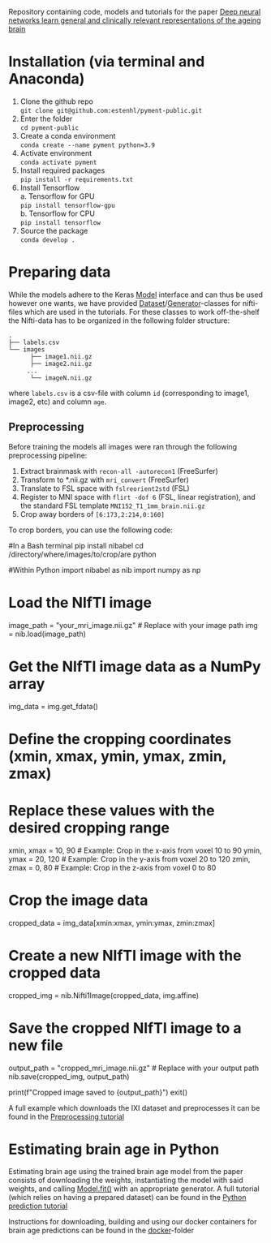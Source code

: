 Repository containing code, models and tutorials for the paper [Deep neural networks learn general and clinically relevant representations of the ageing brain](https://www.medrxiv.org/content/10.1101/2021.10.29.21265645v1)

# Installation (via terminal and Anaconda)

1. Clone the github repo<br />
```git clone git@github.com:estenhl/pyment-public.git```
2. Enter the folder<br />
```cd pyment-public```
3. Create a conda environment<br />
```conda create --name pyment python=3.9```
4. Activate environment<br />
```conda activate pyment```
5. Install required packages<br />
```pip install -r requirements.txt```
6. Install Tensorflow<br />
a. Tensorflow for GPU<br />
```pip install tensorflow-gpu```<br />
b. Tensorflow for CPU<br />
```pip install tensorflow```
6. Source the package<br />
```conda develop .```

# Preparing data
While the models adhere to the Keras [Model](https://www.tensorflow.org/api_docs/python/tf/keras/Model) interface and can thus be used however one wants, we have provided [Dataset](https://github.com/estenhl/pyment-public/blob/main/pyment/data/datasets/nifti_dataset.py)/[Generator](https://github.com/estenhl/pyment-public/blob/main/pyment/data/generators/async_nifti_generator.py)-classes for nifti-files which are used in the tutorials. For these classes to work off-the-shelf the Nifti-data has to be organized in the following folder structure:
```
.
├── labels.csv
└── images
      ├── image1.nii.gz
      ├── image2.nii.gz
     ...
      └── imageN.nii.gz
``` 
where ```labels.csv``` is a csv-file with column ```id``` (corresponding to image1, image2, etc) and column ```age```.

## Preprocessing
Before training the models all images were ran through the following preprocessing pipeline:

1. Extract brainmask with ```recon-all -autorecon1``` (FreeSurfer)
2. Transform to *.nii.gz with ```mri_convert``` (FreeSurfer)
3. Translate to FSL space with ```fslreorient2std``` (FSL)
4. Register to MNI space with ```flirt -dof 6``` (FSL, linear registration), and the standard FSL template ```MNI152_T1_1mm_brain.nii.gz```
5. Crop away borders of ```[6:173,2:214,0:160]```

To crop borders, you can use the following code:

#In a Bash terminal
pip install nibabel
cd /directory/where/images/to/crop/are
python

#Within Python
import nibabel as nib
import numpy as np

# Load the NIfTI image
image_path = "your_mri_image.nii.gz"  # Replace with your image path
img = nib.load(image_path)

# Get the NIfTI image data as a NumPy array
img_data = img.get_fdata()

# Define the cropping coordinates (xmin, xmax, ymin, ymax, zmin, zmax)
# Replace these values with the desired cropping range
xmin, xmax = 10, 90  # Example: Crop in the x-axis from voxel 10 to 90
ymin, ymax = 20, 120  # Example: Crop in the y-axis from voxel 20 to 120
zmin, zmax = 0, 80  # Example: Crop in the z-axis from voxel 0 to 80

# Crop the image data
cropped_data = img_data[xmin:xmax, ymin:ymax, zmin:zmax]

# Create a new NIfTI image with the cropped data
cropped_img = nib.Nifti1Image(cropped_data, img.affine)

# Save the cropped NIfTI image to a new file
output_path = "cropped_mri_image.nii.gz"  # Replace with your output path
nib.save(cropped_img, output_path)

print(f"Cropped image saved to {output_path}")
exit()

A full example which downloads the IXI dataset and preprocesses it can be found in the [Preprocessing tutorial](https://github.com/estenhl/pyment-public/blob/main/notebooks/Download%20and%20preprocess%20IXI.ipynb)

# Estimating brain age in Python
Estimating brain age using the trained brain age model from the paper consists of downloading the weights, instantiating the model with said weights, and calling [Model.fit()](https://www.tensorflow.org/api_docs/python/tf/keras/Model#predict) with an appropriate generator. A full tutorial (which relies on having a prepared dataset) can be found in the [Python prediction tutorial](https://github.com/estenhl/pyment-public/blob/main/notebooks/Encode%20dataset%20as%20feature%20vectors.ipynb)

Instructions for downloading, building and using our docker containers for brain age predictions can be found in the [docker](https://github.com/estenhl/pyment-public/tree/main/docker)-folder

